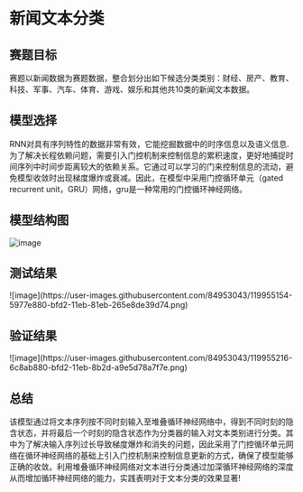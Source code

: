<h1>新闻文本分类</h1>
<h2>赛题目标</h2>
赛题以新闻数据为赛题数据，整合划分出如下候选分类类别：财经、房产、教育、科技、军事、汽车、体育、游戏、娱乐和其他共10类的新闻文本数据。

<h2>模型选择</h2>

RNN对具有序列特性的数据非常有效，它能挖掘数据中的时序信息以及语义信息.为了解决长程依赖问题，需要引入门控机制来控制信息的累积速度，更好地捕捉时间序列中时间步距离较大的依赖关系。它通过可以学习的门来控制信息的流动，避免模型收敛时出现梯度爆炸或衰减。因此，在模型中采用门控循环单元（gated recurrent unit，GRU）网络，gru是一种常用的门控循环神经网络。


<h2>模型结构图</h2>

![image](https://user-images.githubusercontent.com/84953043/119954928-13bb2000-bfd2-11eb-88aa-90bc39c23a62.png)

<h2>测试结果</h2>
![image](https://user-images.githubusercontent.com/84953043/119955154-5977e880-bfd2-11eb-81eb-265e8de39d74.png)

<h2>验证结果</h2>
![image](https://user-images.githubusercontent.com/84953043/119955216-6c8ab880-bfd2-11eb-8b2d-a9e5d78a7f7e.png)

<h2>总结</h2>
该模型通过将文本序列按不同时刻输入至堆叠循环神经网络中，得到不同时刻的隐含状态，并将最后一个时刻的隐含状态作为分类器的输入对文本类别进行分类。其中为了解决输入序列过长导致梯度爆炸和消失的问题，因此采用了门控循环单元网络在循环神经网络的基础上引入门控机制来控制信息更新的方式，确保了模型能够正确的收敛。利用堆叠循环神经网络对文本进行分类通过加深循环神经网络的深度从而增加循环神经网络的能力，实践表明对于文本分类的效果显著!




